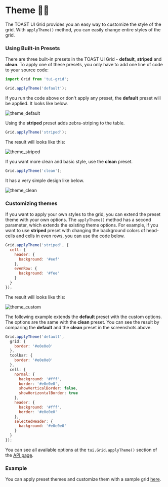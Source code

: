 # Theme 👨‍🎨

The TOAST UI Grid provides you an easy way to customize the style of the grid. With `applyTheme()` method, you can easily change entire styles of the grid. 

### Using Built-in Presets

There are three built-in presets in the TOAST UI Grid - **default**, **striped** and **clean**. To apply one of these presets, you only have to add one line of code to your source code:

```js
import Grid from 'tui-grid';

Grid.applyTheme('default');
```

If you run the code above or don't apply any preset, the **default** preset will be applied. It looks like below.

![theme_default](https://user-images.githubusercontent.com/35371660/59335524-b3c10580-8d37-11e9-9ad6-a74e1f30896e.png)

Using the **striped** preset adds zebra-striping to the table.

```js
Grid.applyTheme('striped');
```

The result will looks like this:

![theme_striped](https://user-images.githubusercontent.com/35371660/59335525-b3c10580-8d37-11e9-8d0a-4fc67c58cb6b.png)

If you want more clean and basic style, use the **clean** preset.

```js
Grid.applyTheme('clean');
```

It has a very simple design like below.

![theme_clean](https://user-images.githubusercontent.com/35371660/59335522-b3c10580-8d37-11e9-83aa-a7cd6e9bbdc6.png)

### Customizing themes

If you want to apply your own styles to the grid, you can extend the preset theme with your own options. The `applyTheme()` method has a second parameter, which extends the existing theme options. For example, if you want to use **striped** preset with changing the background colors of head-cells and cells in even rows, you can use the code below.

```js
Grid.applyTheme('striped', {
  cell: {
    header: {
      background: '#eef'
    },
    evenRow: {
      background: '#fee'
    }
  }
});
```
The result will looks like this:

![theme_custom](https://user-images.githubusercontent.com/35371660/59335763-321da780-8d38-11e9-89db-fbd0620ce9e2.png)

The following example extends the **default** preset with the custom options. The options are the same with the **clean** preset. You can see the result by comparing the **default** and the **clean** preset in the screenshots above.

```js
Grid.applyTheme('default',
  grid: {
    border: '#e0e0e0'
  },
  toolbar: {
    border: '#e0e0e0'
  },
  cell: {
    normal: {
      background: '#fff',
      border: '#e0e0e0',
      showVerticalBorder: false,
      showHorizontalBorder: true
    },
    header: {
      background: '#fff',
      border: '#e0e0e0'
    },
    selectedHeader: {
      background: '#e0e0e0'
    }
  }
});
```

You can see all available options at the `tui.Grid.applyTheme()` section of the [API page](http://nhn.github.io/tui.grid/latest).


### Example

You can apply preset themes and customize them with a sample grid [here](http://nhn.github.io/tui.grid/latest/tutorial-example07-themes).
